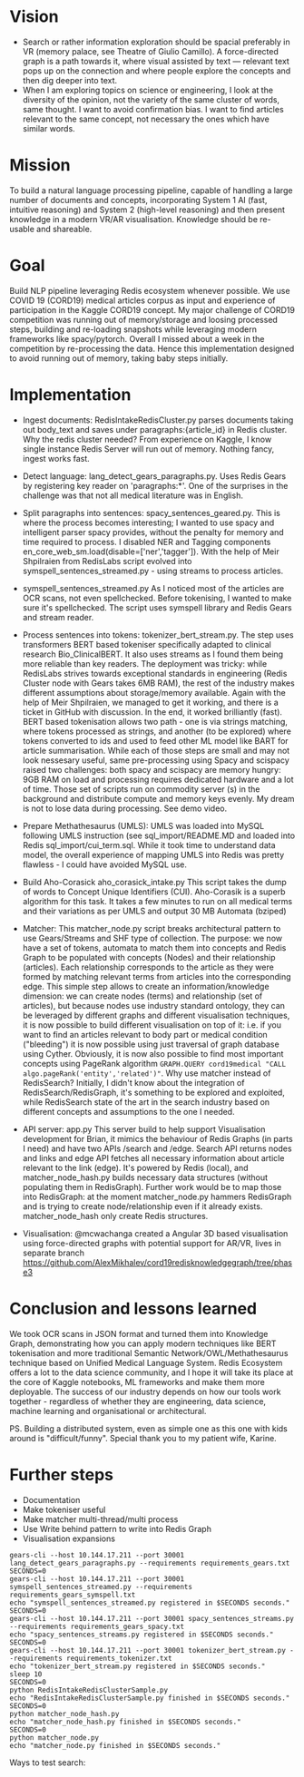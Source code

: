 # Vision 
* Search or rather information exploration should be spacial preferably in VR (memory palace, see Theatre of Giulio Camillo). A force-directed graph is a path towards it, where visual assisted by text — relevant text pops up on the connection and where people explore the concepts and then dig deeper into text.
* When I am exploring topics on science or engineering, I look at the diversity of the opinion, not the variety of the same cluster of words, same thought. I want to avoid confirmation bias. I want to find articles relevant to the same concept, not necessary the ones which have similar words.

# Mission 

To build a natural language processing pipeline, capable of handling a large number of documents and concepts, incorporating System 1 AI (fast, intuitive reasoning) and System 2 (high-level reasoning) and then present knowledge in a modern VR/AR visualisation. Knowledge should be re-usable and shareable. 

# Goal 
Build NLP pipeline leveraging Redis ecosystem whenever possible. We use COVID 19 (CORD19) medical articles corpus as input and experience of participation in the Kaggle CORD19 concept. My major challenge of CORD19 competition was running out of memory/storage and loosing processed steps, building and re-loading snapshots while leveraging modern frameworks like spacy/pytorch. Overall I missed about a week in the competition by re-processing the data. Hence this implementation designed to avoid running out of memory, taking baby steps initially.

# Implementation 

* Ingest documents: RedisIntakeRedisCluster.py parses documents taking out body_text and saves under paragraphs:{article_id} in Redis cluster. Why the redis cluster needed? From experience on Kaggle, I know single instance Redis Server will run out of memory. Nothing fancy, ingest works fast.

*  Detect language: lang_detect_gears_paragraphs.py. Uses Redis Gears by registering key reader on 'paragraphs:*'. One of the surprises in the challenge was that not all medical literature was in English. 

*  Split paragraphs into sentences: spacy_sentences_geared.py. This is where the process becomes interesting; I wanted to use spacy and intelligent parser spacy provides, without the penalty for memory and time required to process. I disabled NER and Tagging components en_core_web_sm.load(disable=['ner','tagger']). With the help of Meir Shpilraien from RedisLabs script evolved into symspell_sentences_streamed.py - using streams to process articles.

* symspell_sentences_streamed.py As I noticed most of the articles are OCR scans, not even spellchecked. Before tokenising, I wanted to make sure it's spellchecked. The script uses symspell library and Redis Gears and stream reader. 

* Process sentences into tokens: tokenizer_bert_stream.py. The step uses transformers BERT based tokeniser specifically adapted to clinical research Bio_ClinicalBERT. It also uses streams as I found them being more reliable than key readers. The deployment was tricky: while RedisLabs strives towards exceptional standards in engineering (Redis Cluster node with Gears takes 6MB RAM), the rest of the industry makes different assumptions about storage/memory available. Again with the help of Meir Shpilraien, we managed to get it working, and there is a ticket in GitHub with discussion. In the end, it worked brilliantly (fast). BERT based tokenisation allows two path - one is via strings matching, where tokens processed as strings, and another (to be explored) where tokens converted to ids and used to feed other ML model like BART for article summarisation. While each of those steps are small and may not look nessesary useful, same pre-processing using Spacy and scispacy raised two challenges: both spacy and scispacy are memory hungry: 9GB RAM on load and processing requires dedicated hardware and a lot of time. Those set of scripts run on commodity server (s) in the background and distribute compute and memory keys evenly. My dream is not to lose data during processing. See demo video. 

*  Prepare Methathesaurus (UMLS): UMLS was loaded into MySQL following UMLS instruction (see sql_import/README.MD and loaded into Redis sql_import/cui_term.sql. While it took time to understand data model, the overall experience of mapping UMLS into Redis was pretty flawless - I could have avoided MySQL use.   

* Build Aho-Corasick aho_corasick_intake.py This script takes the dump of words to Concept Unique Identifiers (CUI). Aho-Corasik is a superb algorithm for this task. It takes a few minutes to run on all medical terms and their variations as per UMLS and output 30 MB Automata (bziped) 

* Matcher: This matcher_node.py script breaks architectural pattern to use Gears/Streams and SHF type of collection. The purpose: we now have a set of tokens, automata to match them into concepts and Redis Graph to be populated with concepts (Nodes) and their relationship (articles).
Each relationship corresponds to the article as they were formed by matching relevant terms from articles into the corresponding edge. This simple step allows to create an information/knowledge dimension: we can create nodes (terms) and relationship (set of articles), but because nodes use industry standard ontology, they can be leveraged by different graphs and different visualisation techniques, it is now possible to build different visualisation on top of it: i.e. if you want to find an articles relevant to body part or medical condition ("bleeding") it is now possible using just traversal of graph database using Cyther. Obviously, it is now also possible to find most important concepts using PageRank algorithm `GRAPH.QUERY cord19medical "CALL algo.pageRank('entity','related')"`. Why use matcher instead of RedisSearch? Initially, I didn't know about the integration of RedisSearch/RedisGraph, it's something to be explored and exploited, while RedisSearch state of the art in the search industry based on different concepts and assumptions to the one I needed. 

* API server: app.py This server build to help support Visualisation development for Brian, it mimics the behaviour of Redis Graphs (in parts I need) and have two APIs /search and /edge. Search API returns nodes and links and edge API fetches all necessary information about article relevant to the link (edge). It's powered by Redis (local), and matcher_node_hash.py builds necessary data structures (without populating them in RedisGraph). Further work would be to map those into RedisGraph: at the moment matcher_node.py hammers RedisGraph and is trying to create node/relationship even if it already exists. matcher_node_hash only create Redis structures. 
* Visualisation: @mcwachanga created a Angular 3D based visualisation using force-directed graphs with potential support for AR/VR, lives in separate branch https://github.com/AlexMikhalev/cord19redisknowledgegraph/tree/phase3

# Conclusion and lessons learned
We took OCR scans in JSON format and turned them into Knowledge Graph, demonstrating how you can apply modern techniques like BERT tokenisation and more traditional Semantic Network/OWL/Methathesaurus technique based on Unified Medical Language System. Redis Ecosystem offers a lot to the data science community, and I hope it will take its place at the core of Kaggle notebooks, ML frameworks and make them more deployable. The success of our industry depends on how our tools work together  - regardless of whether they are engineering, data science, machine learning and organisational or architectural.  

PS. Building a distributed system, even as simple one as this one with kids around is "difficult/funny". Special thank you to my patient wife, Karine.

# Further steps 
* Documentation 
* Make tokeniser useful 
* Make matcher multi-thread/multi process
* Use Write behind pattern to write into Redis Graph 
* Visualisation expansions

```
gears-cli --host 10.144.17.211 --port 30001 lang_detect_gears_paragraphs.py --requirements requirements_gears.txt
SECONDS=0
gears-cli --host 10.144.17.211 --port 30001 symspell_sentences_streamed.py --requirements requirements_gears_symspell.txt
echo "symspell_sentences_streamed.py registered in $SECONDS seconds."
SECONDS=0
gears-cli --host 10.144.17.211 --port 30001 spacy_sentences_streams.py --requirements requirements_gears_spacy.txt
echo "spacy_sentences_streams.py registered in $SECONDS seconds."
SECONDS=0
gears-cli --host 10.144.17.211 --port 30001 tokenizer_bert_stream.py --requirements requirements_tokenizer.txt 
echo "tokenizer_bert_stream.py registered in $SECONDS seconds."
sleep 10
SECONDS=0
python RedisIntakeRedisClusterSample.py 
echo "RedisIntakeRedisClusterSample.py finished in $SECONDS seconds."
SECONDS=0
python matcher_node_hash.py 
echo "matcher_node_hash.py finished in $SECONDS seconds."
SECONDS=0
python matcher_node.py 
echo "matcher_node.py finished in $SECONDS seconds."
```

Ways to test search:
